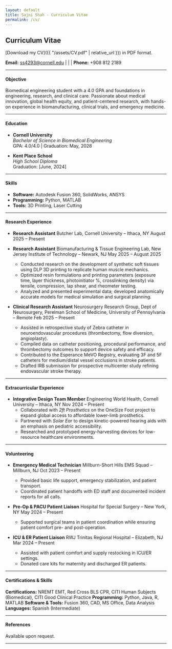 ```yaml
---
layout: default
title: Sajni Shah - Curriculum Vitae
permalink: /cv/
---
```

## Curriculum Vitae

[Download my CV]({{ "/assets/CV.pdf" | relative_url }}) in PDF format.


**Email:** [ss4293@cornell.edu](mailto:ss4293@cornell.edu) | | | **Phone:** +908 812 2189

---

#### Objective
Biomedical engineering student with a 4.0 GPA and  foundations in engineering, research, and clinical care. Passionate about medical innovation, global health equity, and patient-centered research, with hands-on experience in biomanufacturing, clinical trials, and emergency medicine.

---

#### Education
- **Cornell University**  
  *Bachelor of Science in Biomedical Engineering*  
  GPA: 4.0/4.0 | Graduation: May, 2028

- **Kent Place School**  
  *High School Diploma*  
  Graduation: [June, 2024]

---

#### Skills
- **Software:** Autodesk Fusion 360, SolidWorks, ANSYS  
- **Programming:** Python, MATLAB  
- **Tools:** 3D Printing, Laser Cutting  

---


#### Research Experience

- **Research Assistant**
Butcher Lab, Cornell University – Ithaca, NY
August 2025 – Present

- **Research Assistant**
Biomanufacturing & Tissue Engineering Lab, New Jersey Institute of Technology – Newark, NJ
May 2025 – August 2025
  - Conducted research on the development of synthetic soft tissues using DLP 3D printing to replicate human muscle mechanics.
  - Optimized resin formulations and printing parameters (exposure time, layer thickness, photoinitiator %, crosslinking density) via tensile, compression, lap shear, and rheometer testing.
  - Analyzed and presented experimental data; developed anatomically accurate models for medical simulation and surgical planning.

- **Clinical Research Assistant**
Neurosurgery Research Group, Dept of Neurosurgery, Perelman School of Medicine, University of Pennsylvania – Remote
Feb 2025 – Present
  - Assisted in retrospective study of Zebra catheter in neuroendovascular procedures (thrombectomy, flow diversion, angioplasty).
  - Compiled data on catheter positioning, procedural performance, and thrombectomy outcomes to support device safety and efficacy.
  - Contributed to the Esperance MeVO Registry, evaluating 3F and 5F catheters for medium/distal vessel occlusions in stroke patients.
  - Drafted IRB submission for prospective multicenter study refining endovascular stroke therapy.
---

#### Extracurricular Experience

- **Integrative Design Team Member**
Engineering World Health, Cornell University – Ithaca, NY
Nov 2024 – Present
  - Collaborated with *2ft Prosthetics* on the OneSize Foot project to expand global access to affordable lower-limb prosthetics.
  - Partnered with *Solar Ear* to design kinetic-powered hearing aids with an emphasis on pediatric accessibility.
  - Researched and prototyped energy-harvesting devices for low-resource healthcare environments.

---

#### Volunteering

- **Emergency Medical Technician**
Millburn-Short Hills EMS Squad – Millburn, NJ
Oct 2023 – Present
  - Provided basic life support, emergency stabilization, and patient transport.
  - Coordinated patient handoffs with ED staff and documented incident reports for all calls.

- **Pre-Op & PACU Patient Liaison**
Hospital for Special Surgery – New York, NY
May 2024 – Present
  - Supported surgical teams in patient coordination while ensuring patient comfort pre- and post-operation.

- **ICU & ER Patient Liaison**
RWJ Trinitas Regional Hospital – Elizabeth, NJ
Mar 2024 – Present
  - Assisted with patient comfort and supply restocking in ICU/ER settings.
  - Donated care kits for maternity and discharged ER patients.

---

#### Certifications & Skills

**Certifications:** NREMT EMT, Red Cross BLS CPR, CITI Human Subjects (Biomedical), CITI Good Clinical Practice
**Programming:** Python, Java, R, MATLAB
**Software & Tools:** Fusion 360, CAD, MS Office, Data Analysis
**Languages:** Spanish (Intermediate)

---

#### References
Available upon request.

---
